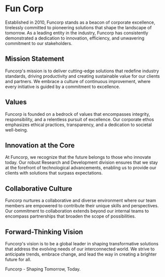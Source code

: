 # Fun Corp

Established in 2010, Funcorp stands as a beacon of corporate excellence, tirelessly committed to pioneering solutions that shape the landscape of tomorrow. As a leading entity in the industry, Funcorp has consistently demonstrated a dedication to innovation, efficiency, and unwavering commitment to our stakeholders.

## Mission Statement
Funcorp's mission is to deliver cutting-edge solutions that redefine industry standards, driving productivity and creating sustainable value for our clients and partners. We embrace a culture of continuous improvement, where every initiative is guided by a commitment to excellence.

## Values
Funcorp is founded on a bedrock of values that encompasses integrity, responsibility, and a relentless pursuit of excellence. Our corporate ethos emphasizes ethical practices, transparency, and a dedication to societal well-being.

## Innovation at the Core
At Funcorp, we recognize that the future belongs to those who innovate today. Our robust Research and Development division ensures that we stay at the forefront of technological advancements, enabling us to provide our clients with solutions that surpass expectations.

## Collaborative Culture
Funcorp nurtures a collaborative and diverse environment where our team members are empowered to contribute their unique skills and perspectives. Our commitment to collaboration extends beyond our internal teams to encompass partnerships that broaden the scope of possibilities.

## Forward-Thinking Vision
Funcorp's vision is to be a global leader in shaping transformative solutions that address the evolving needs of our interconnected world. We strive to anticipate trends, embrace change, and lead the way in creating a brighter future for all.

Funcorp - Shaping Tomorrow, Today.
